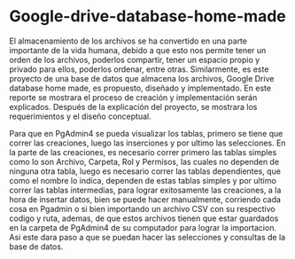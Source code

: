 # Google-drive-database-home-made

El almacenamiento de los archivos se ha convertido en una parte importante de la vida humana, debido a que esto nos permite tener un orden de los archivos, poderlos compartir, tener un espacio propio y privado para ellos, poderlos ordenar, entre otras. Similarmente, es este proyecto de una base de datos que almacena los archivos, Google Drive database home made, es propuesto, diseñado y implementado. En este reporte se mostrara el proceso de creación y implementación serán explicados. Después de la explicación del proyecto, se mostrara los requerimientos y el diseño conceptual. 


Para que en PgAdmin4 se pueda visualizar los tablas, primero se tiene que correr las creaciones, luego las inserciones y por ultimo las selecciones. 
En la parte de las creaciones, es necesario correr primero las tablas simples como lo son Archivo, Carpeta, Rol y Permisos, las cuales no dependen de ninguna otra tabla, luego es necesario correr las tablas dependientes, que como el nombre lo indica, dependen de estas tablas simples y por ultimo correr las tablas intermedias, para lograr exitosamente las creaciones, a la hora de insertar datos, bien se puede hacer manualmente, corriendo cada cosa en Pgadmin o si bien importando un archivo CSV con su respectivo codigo y ruta, ademas, de que estos archivos tienen que estar guardados en la carpeta de PgAdmin4 de su computador para lograr la importacion. Asi este dara paso a que se puedan hacer las selecciones y consultas de la base de datos. 

